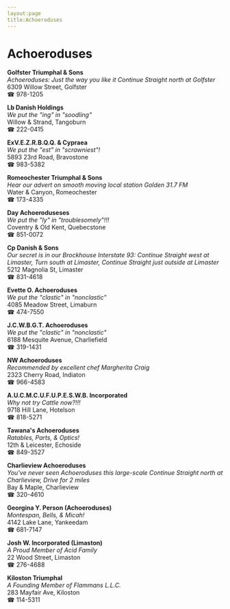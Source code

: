 ```yaml
---
layout:page
title:Achoeroduses
---
```

# Achoeroduses

**Golfster Triumphal & Sons**  
_Achoeroduses: Just the way you like it 
Continue Straight north at Golfster_  
6309 Willow Street, Golfster  
☎ 978-1205



**Lb Danish Holdings**  
_We put the "ing" in "soodling"_  
Willow & Strand, Tangoburn  
☎ 222-0415



**ExV.E.Z.R.B.Q.Q. & Cypraea**  
_We put the "est" in "scrawniest"!_  
5893 23rd Road, Bravostone  
☎ 983-5382



**Romeochester Triumphal & Sons**  
_Hear our advert on smooth moving local station Golden 31.7 FM_  
Water & Canyon, Romeochester  
☎ 173-4335



**Day Achoeroduseses**  
_We put the "ly" in "troublesomely"!!!_  
Coventry & Old Kent, Quebecstone  
☎ 851-0072



**Cp Danish & Sons**  
_Our secret is in our Brockhouse 
Interstate 93: Continue Straight west at Limaster, Turn south at Limaster, Continue Straight just outside at Limaster_  
5212 Magnolia St, Limaster  
☎ 831-4618



**Evette O. Achoeroduses**  
_We put the "clastic" in "nonclastic"_  
4085 Meadow Street, Limaburn  
☎ 474-7550



**J.C.W.B.G.T. Achoeroduses**  
_We put the "clastic" in "nonclastic"_  
6188 Mesquite Avenue, Charliefield  
☎ 319-1431



**NW Achoeroduses**  
_Recommended by excellent chef Margherita Craig_  
2323 Cherry Road, Indiaton  
☎ 966-4583



**A.U.C.M.C.U.F.U.P.E.S.W.B. Incorporated**  
_Why not try Cattle now?!!!_  
9718 Hill Lane, Hotelson  
☎ 818-5271



**Tawana's Achoeroduses**  
_Ratables, Parts, & Optics!_  
12th & Leicester, Echoside  
☎ 849-3527



**Charlieview Achoeroduses**  
_You've never seen Achoeroduses this large-scale 
Continue Straight north at Charlieview, Drive for 2 miles_  
Bay & Maple, Charlieview  
☎ 320-4610



**Georgina Y. Person (Achoeroduses)**  
_Montespan, Bells, & Micah!_  
4142 Lake Lane, Yankeedam  
☎ 681-7147



**Josh W. Incorporated (Limaston)**  
_A Proud Member of Acid Family_  
22 Wood Street, Limaston  
☎ 276-4688



**Kiloston Triumphal**  
_A Founding Member of Flammans L.L.C._  
283 Mayfair Ave, Kiloston  
☎ 114-5311



